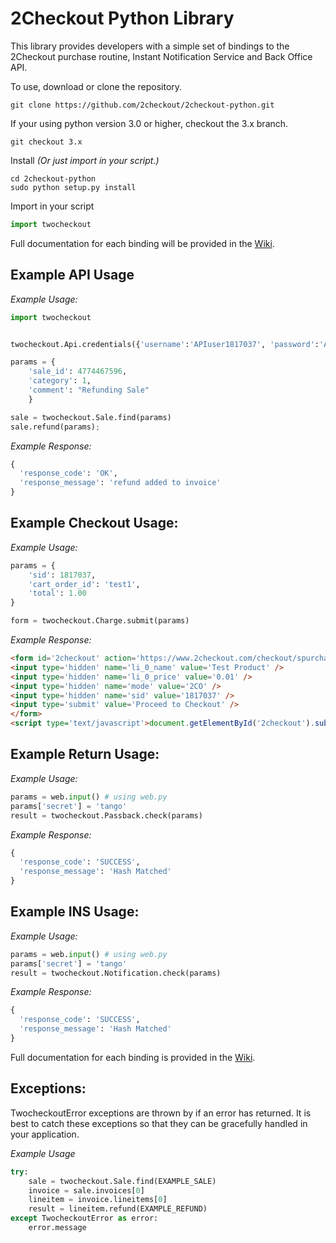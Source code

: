 2Checkout Python Library
=====================

This library provides developers with a simple set of bindings to the 2Checkout purchase routine, Instant Notification Service and Back Office API.

To use, download or clone the repository.

```shell
git clone https://github.com/2checkout/2checkout-python.git
```

If your using python version 3.0 or higher, checkout the 3.x branch.

```shell
git checkout 3.x
```

Install _(Or just import in your script.)_

```shell
cd 2checkout-python
sudo python setup.py install
```

Import in your script

```python
import twocheckout
```

Full documentation for each binding will be provided in the [Wiki](https://github.com/2checkout/2checkout-python/wiki).


Example API Usage
-----------------

*Example Usage:*

```python
import twocheckout


twocheckout.Api.credentials({'username':'APIuser1817037', 'password':'APIpass1817037'})

params = {
    'sale_id': 4774467596,
    'category': 1,
    'comment': "Refunding Sale"
    }

sale = twocheckout.Sale.find(params)
sale.refund(params);
```

*Example Response:*

```python
{
  'response_code': 'OK', 
  'response_message': 'refund added to invoice'
}
```

Example Checkout Usage:
-----------------------

*Example Usage:*

```python
params = {
    'sid': 1817037,
    'cart_order_id': 'test1',
    'total': 1.00
}

form = twocheckout.Charge.submit(params)
```
*Example Response:*

```html
<form id='2checkout' action='https://www.2checkout.com/checkout/spurchase' method='post'>
<input type='hidden' name='li_0_name' value='Test Product' />
<input type='hidden' name='li_0_price' value='0.01' />
<input type='hidden' name='mode' value='2CO' />
<input type='hidden' name='sid' value='1817037' />
<input type='submit' value='Proceed to Checkout' />
</form>
<script type='text/javascript'>document.getElementById('2checkout').submit();</script>
```

Example Return Usage:
---------------------

*Example Usage:*

```python
params = web.input() # using web.py
params['secret'] = 'tango'
result = twocheckout.Passback.check(params)
```

*Example Response:*

```python
{
  'response_code': 'SUCCESS', 
  'response_message': 'Hash Matched'
}
```

Example INS Usage:
------------------

*Example Usage:*

```python
params = web.input() # using web.py
params['secret'] = 'tango'
result = twocheckout.Notification.check(params)
```

*Example Response:*

```python
{
  'response_code': 'SUCCESS', 
  'response_message': 'Hash Matched'
}
```

Full documentation for each binding is provided in the [Wiki](https://github.com/craigchristenson/2checkout-python/wiki).

Exceptions:
-----------
TwocheckoutError exceptions are thrown by if an error has returned. It is best to catch these exceptions so that they can be gracefully handled in your application.

*Example Usage*

```python
try:
    sale = twocheckout.Sale.find(EXAMPLE_SALE)
    invoice = sale.invoices[0]
    lineitem = invoice.lineitems[0]
    result = lineitem.refund(EXAMPLE_REFUND)
except TwocheckoutError as error:
    error.message
```
